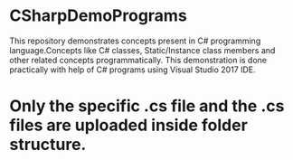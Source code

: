 # CSharpDemoPrograms
This repository demonstrates concepts present in C# programming language.Concepts like C# classes, Static/Instance class members and other related concepts programmatically.
This demonstration is done practically with help of C# programs using Visual Studio 2017 IDE.

# Only the specific <SpecifiClassName>.cs file and the <Program>.cs files are uploaded inside folder structure.

